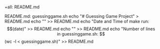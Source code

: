 +all: README.md

README.md: guessinggame.sh
	echo "# Guessing Game Project" > README.md
	echo "" >> README.md
	echo "Date and Time of make run: $$(date)" >> README.md
	echo "" >> README.md
	echo "Number of lines in guessinggame.sh: $$(wc -l < guessinggame.sh)" >> README.md


